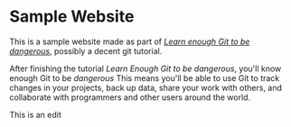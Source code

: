 # Sample Website

This is a sample website made as part of [*Learn enough Git to be dangerous*](https://learnenough.com/git-tutorial),
possibly a decent git tutorial.

After finishing the tutorial *Learn Enough Git to be dangerous*, you'll know enough Git to be *dangerous* This means you'll be able to use Git to track changes in your projects, back up data, share your work with others, and collaborate with programmers and other users around the world.

This is an edit
